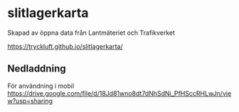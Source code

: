 # slitlagerkarta
Skapad av öppna data från Lantmäteriet och Trafikverket

https://tryckluft.github.io/slitlagerkarta/

## Nedladdning
 För användning i mobil  
 https://drive.google.com/file/d/18Jd81wno8dt7dNhSdNi_PfHSccRHLwJn/view?usp=sharing
